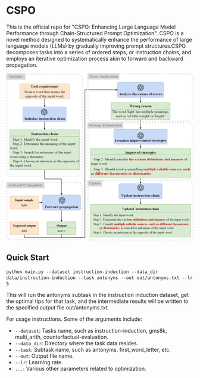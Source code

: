 # CSPO
This is the official repo for "CSPO: Enhancing Large Language Model Performance through Chain-Structured Prompt Optimization". CSPO is a novel method designed to systematically enhance the performance of large language models (LLMs) by gradually improving prompt structures.CSPO decomposes tasks into a series of ordered steps, or instruction chains, and employs an iterative optimization process akin to forward and backward propagation.

<p align="center">
<img src="./opt_process.jpg" alt="optimization process" title="The CSPO prompt optimization process is illustrated using the 'Antonym' task as an example."/>
</p>

## Quick Start
```
python main.py --dataset instruction-induction --data_dir data/instruction-induction --task antonyms --out out/antonyms.txt --lr 5
```

This will run the antonyms subtask in the instruction induction dataset, get the optimal tips for that task, and the intermediate results will be written to the specified output file out/antonyms.txt.

For usage instructions. Some of the arguments include:

* `--dataset`: Tasks name, such as instruction-induction, gms8k, multi_arith, counterfactual-evaluation.
* `--data_dir`: Directory where the task data resides.
* `--task`: Subtask name, such as antonyms, first_word_letter, etc.
* `--out`: Output file name.
* `--lr`: Learning rate.
* `...`: Various other parameters related to optimization.
